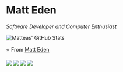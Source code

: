 # Matt Eden
*Software Developer and Computer Enthusiast*

![Matteas' GitHub Stats](https://github-readme-stats.vercel.app/api?username=matteas-eden&hide_rank=true&hide_border=true&hide=["contribs"])

⭐️ From [Matt Eden](https://github.com/Matteas-Eden)

<a href="https://github.com/Matteas-Eden/roll-for-reaction">
  <img align="left" src="https://github-readme-stats.vercel.app/api/pin/?username=matteas-eden&repo=roll-for-reaction" />
</a>

<a href="https://github.com/Matteas-Eden/energize">
  <img align="left" src="https://github-readme-stats.vercel.app/api/pin/?username=matteas-eden&repo=energize" />
</a>

<a href="https://github.com/Matteas-Eden/dice-roller">
  <img align="left" src="https://github-readme-stats.vercel.app/api/pin/?username=matteas-eden&repo=dice-roller" />
</a>

<a href="https://github.com/Matteas-Eden/lethal-suicide-linux">
  <img align="left" src="https://github-readme-stats.vercel.app/api/pin/?username=matteas-eden&repo=lethal-suicide-linux" />
</a>
